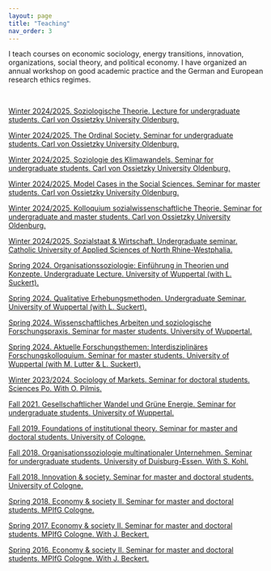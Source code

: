 ```yaml
---
layout: page
title: "Teaching"
nav_order: 3
---
```


I teach courses on economic sociology, energy transitions, innovation, organizations, social theory, and political economy. I have organized an annual workshop on good academic practice and the German and European research ethics regimes.

<br/>

[Winter 2024/2025. Soziologische Theorie. Lecture for undergraduate students. Carl von Ossietzky University Oldenburg.](https://uol.de/ast)

[Winter 2024/2025. The Ordinal Society. Seminar for undergraduate students. Carl von Ossietzky University Oldenburg.](https://uol.de/ast)

[Winter 2024/2025. Soziologie des Klimawandels. Seminar for undergraduate students. Carl von Ossietzky University Oldenburg.](https://uol.de/ast)

[Winter 2024/2025. Model Cases in the Social Sciences. Seminar for master students. Carl von Ossietzky University Oldenburg.](https://uol.de/ast)

[Winter 2024/2025. Kolloquium sozialwissenschaftliche Theorie. Seminar for undergraduate and master students. Carl von Ossietzky University Oldenburg.](https://uol.de/ast)

[Winter 2024/2025. Sozialstaat & Wirtschaft. Undergraduate seminar. Catholic University of Applied Sciences of North Rhine-Westphalia.](https://katho-nrw.de/standorte/standort-aachen)

[Spring 2024. Organisationssoziologie: Einführung in Theorien und Konzepte. Undergraduate Lecture. University of Wuppertal (with L. Suckert).](https://www.org-soz.uni-wuppertal.de/de/news-1/)

[Spring 2024. Qualitative Erhebungsmethoden. Undergraduate Seminar. University of Wuppertal (with L. Suckert).](https://www.org-soz.uni-wuppertal.de/de/news-1/)

[Spring 2024. Wissenschaftliches Arbeiten und soziologische Forschungspraxis. Seminar for master students. University of Wuppertal.](https://www.org-soz.uni-wuppertal.de/de/news-1/)

[Spring 2024. Aktuelle Forschungsthemen: Interdisziplinäres Forschungskolloquium. Seminar for master students. University of Wuppertal (with M. Lutter & L. Suckert).](https://www.org-soz.uni-wuppertal.de/de/news-1/)

[Winter 2023/2024. Sociology of Markets. Seminar for doctoral students. Sciences Po. With O. Pilmis.](teaching_files/syl_socmark_2023.pdf)

[Fall 2021. Gesellschaftlicher Wandel und Grüne Energie. Seminar for undergraduate students. University of Wuppertal.](teaching_files/syl_green_2021.pdf)

[Fall 2019. Foundations of institutional theory. Seminar for master and doctoral students. University of Cologne.](teaching_files/syl_found_2019.pdf)

[Fall 2018. Organisationssoziologie multinationaler Unternehmen. Seminar for undergraduate students. University of Duisburg-Essen. With S. Kohl.](teaching_files/syl_mne_2018.pdf)

[Fall 2018. Innovation & society. Seminar for master and doctoral students. University of Cologne.](teaching_files/syl_innov_2018.pdf)

[Spring 2018. Economy & society II. Seminar for master and doctoral students. MPIfG Cologne.](teaching_files/syl_econsoc_II_2018.pdf)

[Spring 2017. Economy & society II. Seminar for master and doctoral students. MPIfG Cologne. With J. Beckert.](teaching_files/syl_econsoc_II_2017.pdf)

[Spring 2016. Economy & society II. Seminar for master and doctoral students. MPIfG Cologne. With J. Beckert.](teaching_files/syl_econsoc_II_2016.pdf)